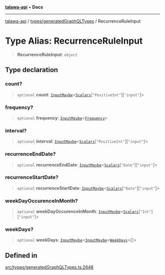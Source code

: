 [**talawa-api**](../../../README.md) • **Docs**

***

[talawa-api](../../../modules.md) / [types/generatedGraphQLTypes](../README.md) / RecurrenceRuleInput

# Type Alias: RecurrenceRuleInput

> **RecurrenceRuleInput**: `object`

## Type declaration

### count?

> `optional` **count**: [`InputMaybe`](InputMaybe.md)\<[`Scalars`](Scalars.md)\[`"PositiveInt"`\]\[`"input"`\]\>

### frequency?

> `optional` **frequency**: [`InputMaybe`](InputMaybe.md)\<[`Frequency`](Frequency.md)\>

### interval?

> `optional` **interval**: [`InputMaybe`](InputMaybe.md)\<[`Scalars`](Scalars.md)\[`"PositiveInt"`\]\[`"input"`\]\>

### recurrenceEndDate?

> `optional` **recurrenceEndDate**: [`InputMaybe`](InputMaybe.md)\<[`Scalars`](Scalars.md)\[`"Date"`\]\[`"input"`\]\>

### recurrenceStartDate?

> `optional` **recurrenceStartDate**: [`InputMaybe`](InputMaybe.md)\<[`Scalars`](Scalars.md)\[`"Date"`\]\[`"input"`\]\>

### weekDayOccurenceInMonth?

> `optional` **weekDayOccurenceInMonth**: [`InputMaybe`](InputMaybe.md)\<[`Scalars`](Scalars.md)\[`"Int"`\]\[`"input"`\]\>

### weekDays?

> `optional` **weekDays**: [`InputMaybe`](InputMaybe.md)\<[`InputMaybe`](InputMaybe.md)\<[`WeekDays`](WeekDays.md)\>[]\>

## Defined in

[src/types/generatedGraphQLTypes.ts:2648](https://github.com/PalisadoesFoundation/talawa-api/blob/fe65d855b3d1e3e4af621340e7e8bfa0325634c1/src/types/generatedGraphQLTypes.ts#L2648)
